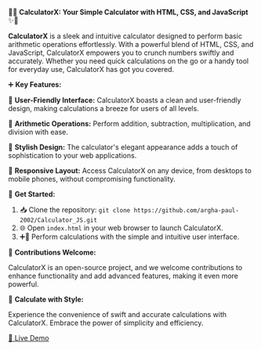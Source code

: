 🧮✨ **CalculatorX: Your Simple Calculator with HTML, CSS, and JavaScript** ✨🧮

**CalculatorX** is a sleek and intuitive calculator designed to perform basic arithmetic operations effortlessly. With a powerful blend of HTML, CSS, and JavaScript, CalculatorX empowers you to crunch numbers swiftly and accurately. Whether you need quick calculations on the go or a handy tool for everyday use, CalculatorX has got you covered.

➕ **Key Features:**

🧮 **User-Friendly Interface:** CalculatorX boasts a clean and user-friendly design, making calculations a breeze for users of all levels.

🔢 **Arithmetic Operations:** Perform addition, subtraction, multiplication, and division with ease.

🌈 **Stylish Design:** The calculator's elegant appearance adds a touch of sophistication to your web applications.

📱 **Responsive Layout:** Access CalculatorX on any device, from desktops to mobile phones, without compromising functionality.


🚀 **Get Started:**

1. 📥 Clone the repository: `git clone https://github.com/argha-paul-2002/Calculator_JS.git`
2. 🌐 Open `index.html` in your web browser to launch CalculatorX.
3. ➕🔢 Perform calculations with the simple and intuitive user interface.

🌟 **Contributions Welcome:**

CalculatorX is an open-source project, and we welcome contributions to enhance functionality and add advanced features, making it even more powerful.

🎉 **Calculate with Style:**

Experience the convenience of swift and accurate calculations with CalculatorX. Embrace the power of simplicity and efficiency.

[🧮 Live Demo](https://your-website.com/calculator-x-demo)
